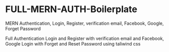 # FULL-MERN-AUTH-Boilerplate

MERN Authentication, Login, Register, verification email, Facebook, Google, Forget Password

Full Authentication Login and Register with verification email and Facebook, Google Login with Forget and Reset Password using taliwind css
